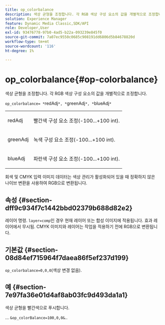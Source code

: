 ```yaml
---
title: op_colorbalance
description: 색상 균형을 조정합니다. 각 RGB 색상 구성 요소의 값을 개별적으로 조정합니다.
solution: Experience Manager
feature: Dynamic Media Classic,SDK/API
role: Developer,User
exl-id: 93476778-97b0-4ad5-b22a-093239e845f0
source-git-commit: 7a07ec9550c0685c908191dd6806d5b84678820d
workflow-type: tm+mt
source-wordcount: '116'
ht-degree: 1%

---
```


# op_colorbalance{#op-colorbalance}

색상 균형을 조정합니다. 각 RGB 색상 구성 요소의 값을 개별적으로 조정합니다.

`op_colorbalance= *`redAdj`*, *`greenAdj`*, *`blueAdj`*`

<table id="simpletable_BBDAA6FE9A0E48E3BD8304BDED776713"> 
 <tr class="strow"> 
  <td class="stentry"> <p><span class="varname"> redAdj</span> </p></td> 
  <td class="stentry"> <p>빨간색 구성 요소 조정(-100...+100 int). </p></td> 
 </tr> 
 <tr class="strow"> 
  <td class="stentry"> <p><span class="varname"> greenAdj</span> </p></td> 
  <td class="stentry"> <p>녹색 구성 요소 조정(-100...+100 int). </p></td> 
 </tr> 
 <tr class="strow"> 
  <td class="stentry"> <p><span class="varname"> blueAdj</span> </p></td> 
  <td class="stentry"> <p>파란색 구성 요소 조정(-100...+100 int). </p></td> 
 </tr> 
</table>

회색 및 CMYK 입력 이미지 데이터는 색상 관리가 활성화되어 있을 때 정확하지 않은 나이브 변환을 사용하여 RGB으로 변환됩니다.

## 속성 {#section-dff9c934f7c1442bbd02379b688d82e2}

레이어 명령. `layer=comp`인 경우 현재 레이어 또는 합성 이미지에 적용됩니다. 효과 레이어에서 무시됨. CMYK 이미지와 레이어는 작업을 적용하기 전에 RGB으로 변환됩니다.

## 기본값 {#section-08d84ef715964f7daea86f5ef237d199}

`op_colorbalance=0,0,0`(색상 변경 없음).

## 예 {#section-7e97fa36e01d4af8ab03fc9d493da1a1}

색상 균형을 빨간색으로 푸시합니다.

... `&op_colorBalance=100,0,0&`..
